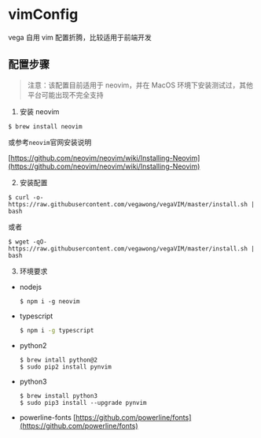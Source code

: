 # vimConfig

vega 自用 vim 配置折腾，比较适用于前端开发

## 配置步骤

> 注意：该配置目前适用于 neovim，并在 MacOS 环境下安装测试过，其他平台可能出现不完全支持

1. 安装 neovim

```
$ brew install neovim
```

或参考`neovim`官网安装说明

[https://github.com/neovim/neovim/wiki/Installing-Neovim](https://github.com/neovim/neovim/wiki/Installing-Neovim)

2. 安装配置

```
$ curl -o- https://raw.githubusercontent.com/vegawong/vegaVIM/master/install.sh | bash
```

或者

```
$ wget -qO- https://raw.githubusercontent.com/vegawong/vegaVIM/master/install.sh | bash
```

3. 环境要求

- nodejs

  ```
  $ npm i -g neovim
  ```

- typescript

  ```bash
  $ npm i -g typescript
  ```

- python2

  ```
  $ brew intall python@2
  $ sudo pip2 install pynvim
  ```

- python3

  ```
  $ brew install python3
  $ sudo pip3 install --upgrade pynvim
  ```

- powerline-fonts
  [https://github.com/powerline/fonts](https://github.com/powerline/fonts)
